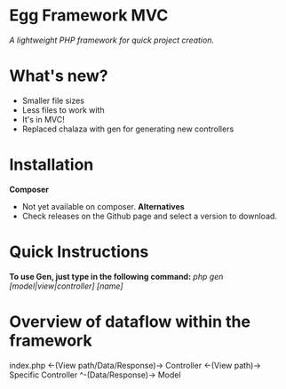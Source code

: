 
# Egg Framework MVC
_A lightweight PHP framework for quick project creation._

# What's new?
- Smaller file sizes
- Less files to work with
- It's in MVC!
- Replaced chalaza with gen for generating new controllers

# Installation
**Composer**
* Not yet available on composer.
**Alternatives**
* Check releases on the Github page and select a version to download.

# Quick Instructions
**To use Gen, just type in the following command:**
_php gen [model|view|controller] [name]_

# Overview of dataflow within the framework
index.php <-(View path/Data/Response)-> Controller <-(View path)-> Specific Controller
                                            ^-(Data/Response)-> Model